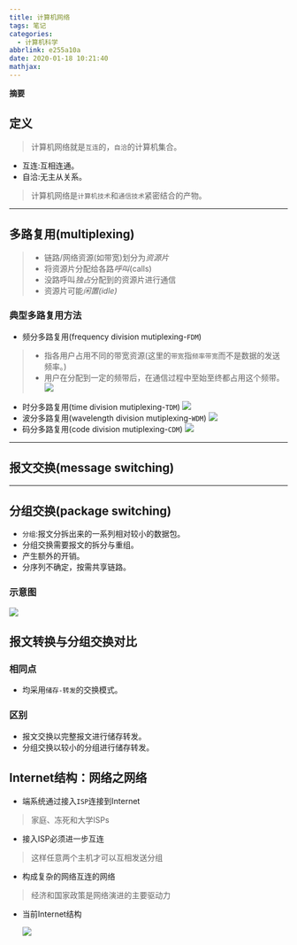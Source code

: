 ```yaml
---
title: 计算机网络
tags: 笔记
categories:
  - 计算机科学
abbrlink: e255a10a
date: 2020-01-18 10:21:40
mathjax:
---
```

**摘要**
<!--more-->

## 定义

> 计算机网络就是`互连`的，`自洽`的计算机集合。
- 互连:互相连通。
- 自洽:无主从关系。

> 计算机网络是`计算机技术`和`通信技术`紧密结合的产物。
---

## 多路复用(multiplexing)

>* 链路/网络资源(如带宽)划分为*资源片*
>* 将资源片分配给各路*呼叫*(calls)
>* 没路呼叫*独占*分配到的资源片进行通信
>* 资源片可能*闲置(idle)*

### 典型多路复用方法
- 频分多路复用(frequency division mutiplexing-`FDM`)
>* 指各用户占用不同的带宽资源(这里的`带宽`指`频率带宽`而不是数据的发送频率。)
>* 用户在分配到一定的频带后，在通信过程中至始至终都占用这个频带。
>![](https://cdn.jsdelivr.net/gh/a347807131/cdn/images/20200118102250.png)
- 时分多路复用(time division mutiplexing-`TDM`)
![](https://cdn.jsdelivr.net/gh/a347807131/cdn/images/20200118102320.png)
- 波分多路复用(wavelength division mutiplexing-`WDM`)
![](https://cdn.jsdelivr.net/gh/a347807131/cdn/images/20200118102343.png)
- 码分多路复用(code division mutiplexing-`CDM`)
![](https://cdn.jsdelivr.net/gh/a347807131/cdn/images/20200118102407.png)
---

## 报文交换(message switching)

---

## 分组交换(package switching)

* `分组`:报文分拆出来的一系列相对较小的数据包。
* 分组交换需要报文的拆分与重组。
* 产生额外的开销。
* 分序列不确定，按需共享链路。

### 示意图
![](https://cdn.jsdelivr.net/gh/a347807131/cdn/images/20200118102507.png)

## 报文转换与分组交换对比

### 相同点
- 均采用`储存-转发`的交换模式。
### 区别
- 报文交换以完整报文进行储存转发。
- 分组交换以较小的分组进行储存转发。

## Internet结构：网络之网络

- 端系统通过接入`ISP`连接到Internet
> 家庭、冻死和大学ISPs
- 接入ISP必须进一步互连
> 这样任意两个主机才可以互相发送分组
- 构成复杂的网络互连的网络
> 经济和国家政策是网络演进的主要驱动力
- 当前Internet结构

  ![](https://cdn.jsdelivr.net/gh/a347807131/cdn/images/20200118102535.png)